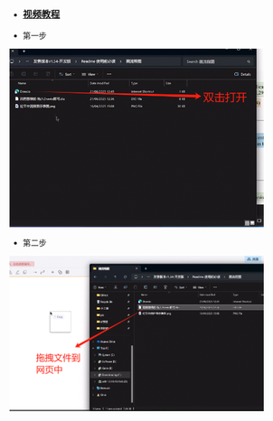 - ### [视频教程](https://www.bilibili.com/video/BV1uDadzBE6v/)

- 第一步  

<img src="../pic/流程图：打开网页.png" alt="[P2011]药-报告频数-年份曲线.png" width="450"> 

- 第二步

<img src="../pic/流程图：拖入模板文件.png" alt="[P2011]药-报告频数-年份曲线.png" width="450"> 
